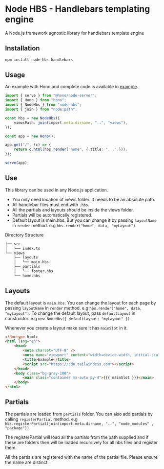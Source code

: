 # Node HBS - Handlebars templating engine

A Node.js framework agnostic library for handlebars template engine

## Installation

```bash
npm install node-hbs handlebars
```

## Usage

An example with Hono and complete code is available in [example](https://github.com/siddiquipro/node-hbs/tree/main/example).

```ts
import { serve } from "@hono/node-server";
import { Hono } from "hono";
import { NodeHbs } from "node-hbs";
import { join } from "node:path";

const hbs = new NodeHbs({
	viewsPath: join(import.meta.dirname, "..", "views"),
});

const app = new Hono();

app.get("/", (c) => {
	return c.html(hbs.render("home", { title: "..." }));
});

serve(app);
```

## Use

This library can be used in any Node.js application.

- You only need location of views folder. It needs to be an absolute path.
- All handlebar files must end with `.hbs`.
- All the partials and layouts should be inside the views folder.
- Partials will be automatically registered.
- Default layout is main.hbs. But you can change it by passing `layoutName` in `render` method. e.g `hbs.render("home", data, "myLayout")`

Directory Structure

```bash
├── src
│   └── index.ts
└── views
    ├── layouts
    │   └── main.hbs
    ├── partials
    │   └── footer.hbs
    └── home.hbs
```

## Layouts

The default layout is `main.hbs`. You can change the layout for each page by passing `layoutName` in `render` method. e.g `hbs.render("home", data, "myLayout")`. To change the default layout, pass `defaultLayout` in constructor. e.g `new NodeHbs({ defaultLayout: "myLayout" })`

Whenever you create a layout make sure it has `mainSlot` in it.

```html
<!doctype html>
<html lang="en">
	<head>
		<meta charset="UTF-8" />
		<meta name="viewport" content="width=device-width, initial-scale=1.0" />
		<title>Example</title>
		<script src="https://cdn.tailwindcss.com"></script>
	</head>
	<body class="bg-gray-100">
		<main class="container mx-auto py-4">{{{ mainSlot }}}</main>
	</body>
</html>

```

## Partials

The partials are loaded from `partials` folder. You can also add partials by calling `registerPartial` method. e.g `hbs.registerPartial(join(import.meta.dirname, "..", "node_modules" , "package"))`

The registerPartial will load all the partials from the path supplied and if these are folders then will be loaded recursively for all hbs files and register them.

All the partials are registered with the name of the partial file. Please ensure the name are distinct.
